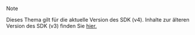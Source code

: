 > [!NOTE] 
> Dieses Thema gilt für die aktuelle Version des SDK (v4). Inhalte zur älteren Version des SDK (v3) finden Sie [hier.](https://docs.microsoft.com/en-us/azure/bot-service/?view=azure-bot-service-3.0)
